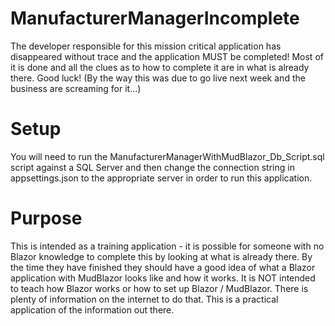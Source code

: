 # ManufacturerManagerIncomplete
The developer responsible for this mission critical application has disappeared without trace and the application MUST be completed!
Most of it is done and all the clues as to how to complete it are in what is already there.
Good luck! (By the way this was due to go live next week and the business are screaming for it...)

# Setup
You will need to run the ManufacturerManagerWithMudBlazor_Db_Script.sql script against a SQL Server and then change the connection string in appsettings.json to the appropriate server in order to run this application.

# Purpose
This is intended as a training application - it is possible for someone with no Blazor knowledge to complete this by looking at what is already there. By the time they have finished they should have a good idea of what a Blazor application with MudBlazor looks like and how it works.
It is NOT intended to teach how Blazor works or how to set up Blazor / MudBlazor. There is plenty of information on the internet to do that. This is a practical application of the information out there.
